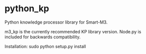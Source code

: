 python_kp
=========

Python knowledge processor library for Smart-M3.

m3_kp is the currently recommended KP library version. Node.py is included for backwards compatibility.

Installation:
sudo python setup.py install

